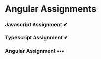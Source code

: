 
# Angular Assignments

### Javascript Assignment ✔

### Typescript Assignment ✔

### Angular Assignment •••
